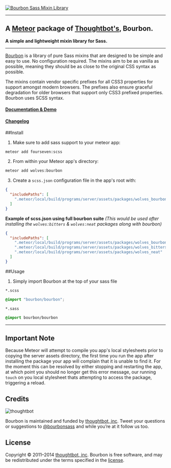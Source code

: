 [![Bourbon Sass Mixin Library](http://bourbon.io/images/shared/bourbon-logo.png)](http://bourbon.io)

***

## A [Meteor](http://meteor.com) package of [Thoughtbot's](http://thoughtbot.com), Bourbon.

**A simple and lightweight mixin library for Sass.**

---

[Bourbon](http://bourbon.io) is a library of pure Sass mixins that are designed to be simple and easy to use. No configuration required. The mixins aim to be as vanilla as possible, meaning they should be as close to the original CSS syntax as possible.

The mixins contain vendor specific prefixes for all CSS3 properties for support amongst modern browsers. The prefixes also ensure graceful degradation for older browsers that support only CSS3 prefixed properties. Bourbon uses SCSS syntax.

#### [Documentation & Demo](http://bourbon.io)

#### [Changelog](https://github.com/thoughtbot/bourbon/releases)

##Install

1. Make sure to add sass support to your meteor app:

  ```bash
  meteor add fourseven:scss
  ```

2. From within your Meteor app's directory:

  ```bash
  meteor add wolves:bourbon
  ```

3. Create a `scss.json` configuration file in the app's root with:

  ```json
  {
    "includePaths": [
      ".meteor/local/build/programs/server/assets/packages/wolves_bourbon"
    ]
  }
  ```

  **Example of scss.json using full bourbon suite**
  *(This would be used after installing the `wolves:bitters` & `wolves:neat` packages along with bourbon)*
  ```json
  {
    "includePaths": [
      ".meteor/local/build/programs/server/assets/packages/wolves_bourbon",
      ".meteor/local/build/programs/server/assets/packages/wolves_bitters",
      ".meteor/local/build/programs/server/assets/packages/wolves_neat"
    ]
  }
  ```
##Usage

1. Simply import Bourbon at the top of your sass file

  `*.scss`
  ```scss
  @import "bourbon/bourbon";
  ```
  `*.sass`
  ```scss
  @import bourbon/bourbon
  ```

---

## Important Note
Because Meteor will attempt to compile you app's local stylesheets prior to copying the server assets directory, the first time you run the app after installing the package your app will complain that it is unable to find it. For the moment this can be resolved by either stopping and restarting the app, at which point you should no longer get this error message, our running `touch` on you local stylesheet thats attempting to access the package, triggering a reload.

## Credits

![thoughtbot](http://thoughtbot.com/images/tm/logo.png)

Bourbon is maintained and funded by [thoughtbot, inc](http://thoughtbot.com). Tweet your questions or suggestions to [@bourbonsass](https://twitter.com/bourbonsass) and while you’re at it follow us too.

## License

Copyright © 2011–2014 [thoughtbot, inc](http://thoughtbot.com). Bourbon is free software, and may be redistributed under the terms specified in the [license](LICENSE.md).
